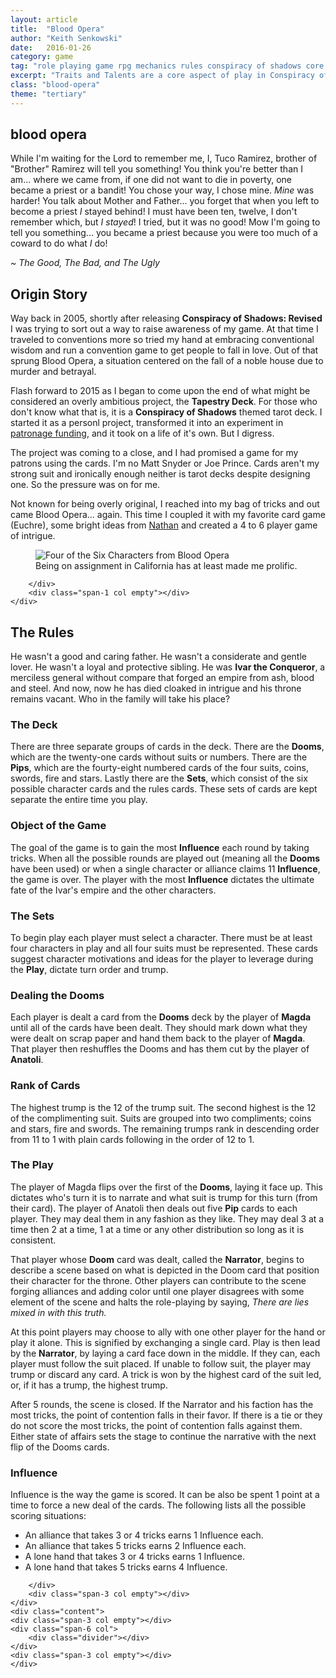```yaml
---
layout: article
title:  "Blood Opera"
author: "Keith Senkowski"
date:   2016-01-26 
category: game
tag: "role playing game rpg mechanics rules conspiracy of shadows core basics rules traits talents futhark"
excerpt: "Traits and Talents are a core aspect of play in Conspiracy of Shadows. They provide the building blocks for bringing your characters to life."
class: "blood-opera"
theme: "tertiary"
---
```

<section class="header">
	<div class="content">
	<aside class="span-3 col empty"></aside>
	<div class="span-6 col">
		<h1>blood opera</h1>
		<p>While I'm waiting for the Lord to remember me, I, Tuco Ramirez, brother of "Brother" Ramirez will tell you something! You think you're better than I am... where we came from, if one did not want to die in poverty, one became a priest or a bandit! You chose your way, I chose mine. <em>Mine</em> was harder! You talk about Mother and Father... you forget that when you left to become a priest <em>I</em> stayed behind! I must have been ten, twelve, I don't remember which, but <em>I stayed</em>! I tried, but it was no good! Mow I'm going to tell you something... you became a priest because you were too much of a coward to do what <em>I</em> do!</p>
		<p class="text-right"><em>~ The Good, The Bad, and The Ugly</em></p>
	</div>
	<aside class="span-3 col empty"></aside>	
	</div>
</section>
<section class="continued review">
	<div class="content">
		<div class="span-3 col empty"></div>
		<div class="span-6 col">
			<h2>Origin Story</h2>
			<p>Way back in 2005, shortly after releasing <strong>Conspiracy of Shadows: Revised</strong> I was trying to sort out a way to raise awareness of my game. At that time I traveled to conventions more so tried my hand at embracing conventional wisdom and run a convention game to get people to fall in love. Out of that sprung Blood Opera, a situation centered on the fall of a noble house due to murder and betrayal.</p>
			<p>Flash forward to 2015 as I began to come upon the end of what might be considered an overly ambitious project, the <strong>Tapestry Deck</strong>. For those who don't know what that is, it is a <strong>Conspiracy of Shadows</strong> themed tarot deck. I started it as a personl project, transformed it into an experiment in <a href="https://www.patreon.com/keithsenkowski" target="_blank">patronage funding</a>, and it took on a life of it's own. But I digress.</p>
			<p>The project was coming to a close, and I had promised a game for my patrons using the cards. I'm no Matt Snyder or Joe Prince. Cards aren't my strong suit and ironically enough neither is tarot decks despite designing one. So the pressure was on for me.</p>
			<p>Not known for being overly original, I reached into my bag of tricks and out came Blood Opera... again. This time I coupled it with my favorite card game (Euchre), some bright ideas from <a href="http://ndpdesign.com/online-store/microgames-print" target="_blank">Nathan</a> and created a 4 to 6 player game of intrigue.</p> 
		</div>
		<div class="span-3 col empty"></div>
	</div>
	<div class="content">
	<div class="span-3 col empty"></div>
	<div class="span-6 col">
	</div>
	<div class="span-3 col empty"></div>	
	</div>
	<div class="content">
		<div class="span-1 col empty"></div>
		<div class="span-10 col">
			<figure>
				<img src="{{ site.baseurl }}/img/loading.gif" data-src="{{ site.baseurl }}/img/articles/blood-opera/card-design.jpg" alt="Four of the Six Characters from Blood Opera"/>
				<figcaption>Being on assignment in California has at least made me prolific.</figcaption>
			</figure>
			
		</div>
		<div class="span-1 col empty"></div>
	</div>
</section>
<section class="continued review">
	<div class="content">
		<div class="span-3 col empty"></div>
		<div class="span-6 col">
			<h2>The Rules</h2>
			<p>He wasn't a good and caring father. He wasn't a considerate and gentle lover. He wasn't a loyal and protective sibling. He was <strong>Ivar the Conqueror</strong>, a merciless general without compare that forged an empire from ash, blood and steel. And now, now he has died cloaked in intrigue and his throne remains vacant. Who in the family will take his place?</p>
			<h3>The Deck</h3>
			<p>There are three separate groups of cards in the deck. There are the <strong>Dooms</strong>, which are the twenty-one cards without suits or numbers. There are the <strong>Pips</strong>, which are the fourty-eight numbered cards of the four suits, coins, swords, fire and stars. Lastly there are the <strong>Sets</strong>, which consist of the six possible character cards and the rules cards. These sets of cards are kept separate the entire time you play.</p>
			<h3>Object of the Game</h3>
			<p>The goal of the game is to gain the most <strong>Influence</strong> each round by taking tricks. When all the possible rounds are played out (meaning all the <strong>Dooms</strong> have been used) or when a single character or alliance claims 11 <strong>Influence</strong>, the game is over. The player with the most <strong>Influence</strong> dictates the ultimate fate of the Ivar's empire and the other characters.</p>
			<h3>The Sets</h3>
			<p>To begin play each player must select a character. There must be at least four characters in play and all four suits must be represented. These cards suggest character motivations and ideas for the player to leverage during the <strong>Play</strong>, dictate turn order and trump.</p>
			<h3>Dealing the Dooms</h3>
			<p>Each player is dealt a card from the <strong>Dooms</strong> deck by the player of <strong>Magda</strong> until all of the cards have been dealt. They should mark down what they were dealt on scrap paper and hand them back to the player of <strong>Magda</strong>. That player then reshuffles the Dooms and has them cut by the player of <strong>Anatoli</strong>.</p>
			<h3>Rank of Cards</h3>
			<p>The highest trump is the 12 of the trump suit. The second highest is the 12 of the complimenting suit. Suits are grouped into two compliments; coins and stars, fire and swords. The remaining trumps rank in descending order from 11 to 1 with plain cards following in the order of 12 to 1.</p>
			<h3>The Play</h3>
			<p>The player of Magda flips over the first of the <strong>Dooms</strong>, laying it face up. This dictates who's turn it is to narrate and what suit is trump for this turn (from their card). The player of Anatoli then deals out five <strong>Pip</strong> cards to each player. They may deal them in any fashion as they like. They may deal 3 at a time then 2 at a time, 1 at a time or any other distribution so long as it is consistent.</p>
			<p>That player whose <strong>Doom</strong> card was dealt, called the <strong>Narrator</strong>, begins to describe a scene based on what is depicted in the Doom card that position their character for the throne. Other players can contribute to the scene forging alliances and adding color until one player disagrees with some element of the scene and halts the role-playing by saying, <em>There are lies mixed in with this truth.</em></p>
			<p>At this point players may choose to ally with one other player for the hand or play it alone. This is signified by exchanging a single card. Play is then lead by the <strong>Narrator</strong>, by laying a card face down in the middle. If they can, each player must follow the suit placed. If unable to follow suit, the player may trump or discard any card. A trick is won by the highest card of the suit led, or, if it has a trump, the highest trump.</p>
			<p>After 5 rounds, the scene is closed. If the Narrator and his faction has the most tricks, the point of contention falls in their favor. If there is a tie or they do not score the most tricks, the point of contention falls against them. Either state of affairs sets the stage to continue the narrative with the next flip of the Dooms cards.</p>
			<h3>Influence</h3>
			<p>Influence is the way the game is scored. It can be also be spent 1 point at a time to force a new deal of the cards. The following lists all the possible scoring situations:</p>
			<ul class="unstyled spaced-list">
				<li>An alliance that takes 3 or 4 tricks earns 1 Influence each.</li>
				<li>An alliance that takes 5 tricks earns 2 Influence each.</li>
				<li>A lone hand that takes 3 or 4 tricks earns 1 Influence.</li>
				<li>A lone hand that takes 5 tricks earns 4 Influence.</li>
			</ul>

		</div>
		<div class="span-3 col empty"></div>
	</div>
	<div class="content">
	<div class="span-3 col empty"></div>
	<div class="span-6 col">
		<div class="divider"></div>	
	</div>
	<div class="span-3 col empty"></div>	
	</div>
</section>

